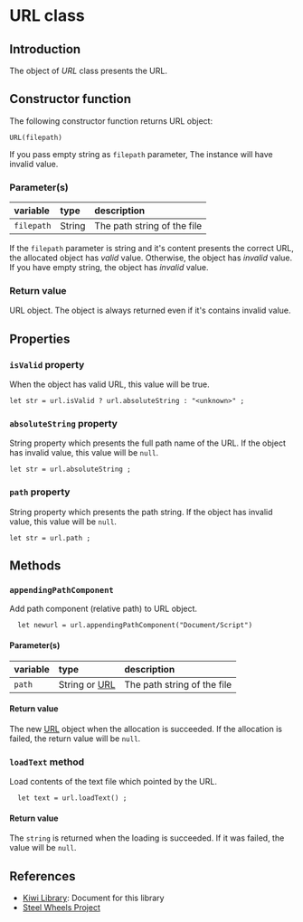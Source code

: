 # URL class

## Introduction
The object of *URL* class presents the URL.

## Constructor function
The following constructor function returns URL object:
````
URL(filepath)
````
If you pass empty string as `filepath` parameter,
The instance will have invalid value.

### Parameter(s)
|variable | type | description|
|:--- |:--- |:--- |
|`filepath` | String | The path string of the file |

If the `filepath` parameter is string and it's content presents
the correct URL, the allocated object has *valid* value.
Otherwise, the object has *invalid* value.
If you have empty string, the object has *invalid* value.

### Return value
URL object. The object is always returned even if it's contains
invalid value.

## Properties
### `isValid` property
When the object has valid URL, this value will be true.
````
let str = url.isValid ? url.absoluteString : "<unknown>" ;
````

### `absoluteString` property
String property which presents the full path name of the URL.
If the object has invalid value, this value will be `null`.
````
let str = url.absoluteString ;
````

### `path` property
String property which presents the path string.
If the object has invalid value, this value will be `null`.
````
let str = url.path ;
````

## Methods
### `appendingPathComponent`
Add path component (relative path) to URL object.
````
  let newurl = url.appendingPathComponent("Document/Script")
````
#### Parameter(s)
|variable | type | description                          |
|:---   |:---    |:---                                  |
|`path` | String or [URL](https://github.com/steelwheels/KiwiScript/blob/master/KiwiLibrary/Document/Class/URL.md) |The path string of the file           |

#### Return value
The new [URL](https://github.com/steelwheels/KiwiScript/blob/master/KiwiLibrary/Document/Class/URL.md) object when the allocation is succeeded. If the allocation is failed, the return value will be `null`.

### `loadText` method
Load contents of the text file which pointed by the URL.
````
  let text = url.loadText() ;
````

#### Return value
The `string` is returned when the loading is succeeded. If it was failed, the value will be `null`.

## References
* [Kiwi Library](https://github.com/steelwheels/KiwiScript/blob/master/KiwiLibrary/Document/Library.md): Document for this library
* [Steel Wheels Project](http://steelwheels.github.io)
